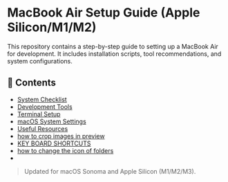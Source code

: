 # MacBook Air Setup Guide (Apple Silicon/M1/M2)

This repository contains a step-by-step guide to setting up a MacBook Air for development. It includes installation scripts, tool recommendations, and system configurations.

## 🧰 Contents
- [System Checklist](./setup-checklist.md)
- [Development Tools](./dev-tools.md)
- [Terminal Setup](./terminal-setup.md)
- [macOS System Settings](./mac-settings.md)
- [Useful Resources](./resources.md)
- [how to crop images in preview](./crop-in-preview.md)
- [KEY BOARD SHORTCUTS](./shortcuts)
- [how to change the  icon of folders](./change_icon_of_folders)
- 
> Updated for macOS Sonoma and Apple Silicon (M1/M2/M3).



